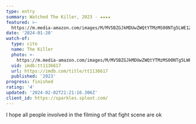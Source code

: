 ```yaml
---
type: entry
summary: Watched The Killer, 2023 - ★★★★
featured: >-
  https://m.media-amazon.com/images/M/MV5BZGJkMDUwZWQtYTMzMS00NTg5LWE1ZTYtOTVhMDI4NGI1YjMyXkEyXkFqcGdeQXVyODk4OTc3MTY@._V1_SX300.jpg
date: '2024-01-20'
watch-of:
  type: cite
  name: The Killer
  photo: >-
    https://m.media-amazon.com/images/M/MV5BZGJkMDUwZWQtYTMzMS00NTg5LWE1ZTYtOTVhMDI4NGI1YjMyXkEyXkFqcGdeQXVyODk4OTc3MTY@._V1_SX300.jpg
  uid: imdb:tt1136617
  url: https://imdb.com/title/tt1136617
  published: '2023'
progress: finished
rating: '4'
updated: '2024-02-02T21:21:16.306Z'
client_id: https://sparkles.sploot.com/
---
```

I hope all people involved in the filming of that fight scene are ok
